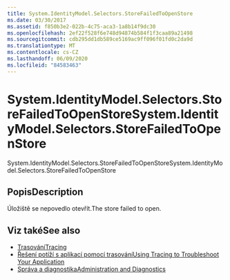```yaml
---
title: System.IdentityModel.Selectors.StoreFailedToOpenStore
ms.date: 03/30/2017
ms.assetid: f850b3e2-022b-4c75-aca3-1a8b14f9dc30
ms.openlocfilehash: 2ef22f528f6e748d94874b584f1f3caa89a21498
ms.sourcegitcommit: cdb295dd1db589ce5169ac9ff096f01fd0c2da9d
ms.translationtype: MT
ms.contentlocale: cs-CZ
ms.lasthandoff: 06/09/2020
ms.locfileid: "84583463"
---
```

# <a name="systemidentitymodelselectorsstorefailedtoopenstore"></a><span data-ttu-id="f09cd-102">System.IdentityModel.Selectors.StoreFailedToOpenStore</span><span class="sxs-lookup"><span data-stu-id="f09cd-102">System.IdentityModel.Selectors.StoreFailedToOpenStore</span></span>
<span data-ttu-id="f09cd-103">System.IdentityModel.Selectors.StoreFailedToOpenStore</span><span class="sxs-lookup"><span data-stu-id="f09cd-103">System.IdentityModel.Selectors.StoreFailedToOpenStore</span></span>  
  
## <a name="description"></a><span data-ttu-id="f09cd-104">Popis</span><span class="sxs-lookup"><span data-stu-id="f09cd-104">Description</span></span>  
 <span data-ttu-id="f09cd-105">Úložiště se nepovedlo otevřít.</span><span class="sxs-lookup"><span data-stu-id="f09cd-105">The store failed to open.</span></span>  
  
## <a name="see-also"></a><span data-ttu-id="f09cd-106">Viz také</span><span class="sxs-lookup"><span data-stu-id="f09cd-106">See also</span></span>

- [<span data-ttu-id="f09cd-107">Trasování</span><span class="sxs-lookup"><span data-stu-id="f09cd-107">Tracing</span></span>](index.md)
- [<span data-ttu-id="f09cd-108">Řešení potíží s aplikací pomocí trasování</span><span class="sxs-lookup"><span data-stu-id="f09cd-108">Using Tracing to Troubleshoot Your Application</span></span>](using-tracing-to-troubleshoot-your-application.md)
- [<span data-ttu-id="f09cd-109">Správa a diagnostika</span><span class="sxs-lookup"><span data-stu-id="f09cd-109">Administration and Diagnostics</span></span>](../index.md)
